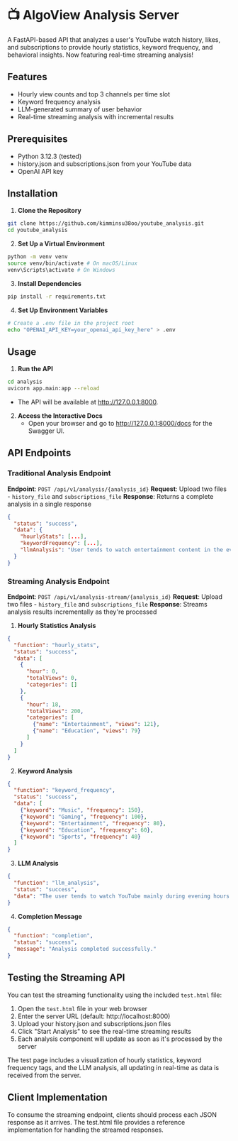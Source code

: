 # 📺 AlgoView Analysis Server

A FastAPI-based API that analyzes a user's YouTube watch history, likes, and subscriptions to provide hourly statistics, keyword frequency, and behavioral insights. Now featuring real-time streaming analysis!

## Features

* Hourly view counts and top 3 channels per time slot
* Keyword frequency analysis
* LLM-generated summary of user behavior
* Real-time streaming analysis with incremental results

## Prerequisites

* Python 3.12.3 (tested)
* history.json and subscriptions.json from your YouTube data
* OpenAI API key

## Installation

1. **Clone the Repository**
```bash
git clone https://github.com/kimminsu38oo/youtube_analysis.git
cd youtube_analysis
```

2. **Set Up a Virtual Environment**
```bash
python -m venv venv
source venv/bin/activate # On macOS/Linux
venv\Scripts\activate # On Windows
```

3. **Install Dependencies**
```bash
pip install -r requirements.txt
```

4. **Set Up Environment Variables**
```bash
# Create a .env file in the project root
echo "OPENAI_API_KEY=your_openai_api_key_here" > .env
```

## Usage

1. **Run the API**
```bash
cd analysis
uvicorn app.main:app --reload
```
* The API will be available at http://127.0.0.1:8000.

2. **Access the Interactive Docs**
   * Open your browser and go to http://127.0.0.1:8000/docs for the Swagger UI.

## API Endpoints

### Traditional Analysis Endpoint
**Endpoint**: `POST /api/v1/analysis/{analysis_id}`
**Request**: Upload two files - `history_file` and `subscriptions_file`
**Response**: Returns a complete analysis in a single response

```json
{
  "status": "success",
  "data": {
    "hourlyStats": [...],
    "keywordFrequency": [...],
    "llmAnalysis": "User tends to watch entertainment content in the evening."
  }
}
```

### Streaming Analysis Endpoint
**Endpoint**: `POST /api/v1/analysis-stream/{analysis_id}`
**Request**: Upload two files - `history_file` and `subscriptions_file`
**Response**: Streams analysis results incrementally as they're processed

1. **Hourly Statistics Analysis**
```json
{
  "function": "hourly_stats",
  "status": "success",
  "data": [
    {
      "hour": 0,
      "totalViews": 0,
      "categories": []
    },
    {
      "hour": 18,
      "totalViews": 200,
      "categories": [
        {"name": "Entertainment", "views": 121},
        {"name": "Education", "views": 79}
      ]
    }
  ]
}
```

2. **Keyword Analysis**
```json
{
  "function": "keyword_frequency",
  "status": "success",
  "data": [
    {"keyword": "Music", "frequency": 150},
    {"keyword": "Gaming", "frequency": 100},
    {"keyword": "Entertainment", "frequency": 80},
    {"keyword": "Education", "frequency": 60},
    {"keyword": "Sports", "frequency": 40}
  ]
}
```

3. **LLM Analysis**
```json
{
  "function": "llm_analysis",
  "status": "success",
  "data": "The user tends to watch YouTube mainly during evening hours (18-20), with a preference for entertainment and educational content. Key interests include music and gaming. The viewing pattern suggests YouTube is primarily used for relaxation after work hours."
}
```

4. **Completion Message**
```json
{
  "function": "completion",
  "status": "success",
  "message": "Analysis completed successfully."
}
```

## Testing the Streaming API
You can test the streaming functionality using the included `test.html` file:
1. Open the `test.html` file in your web browser
2. Enter the server URL (default: http://localhost:8000)
3. Upload your history.json and subscriptions.json files
4. Click "Start Analysis" to see the real-time streaming results
5. Each analysis component will update as soon as it's processed by the server

The test page includes a visualization of hourly statistics, keyword frequency tags, and the LLM analysis, all updating in real-time as data is received from the server.

## Client Implementation
To consume the streaming endpoint, clients should process each JSON response as it arrives. The test.html file provides a reference implementation for handling the streamed responses.